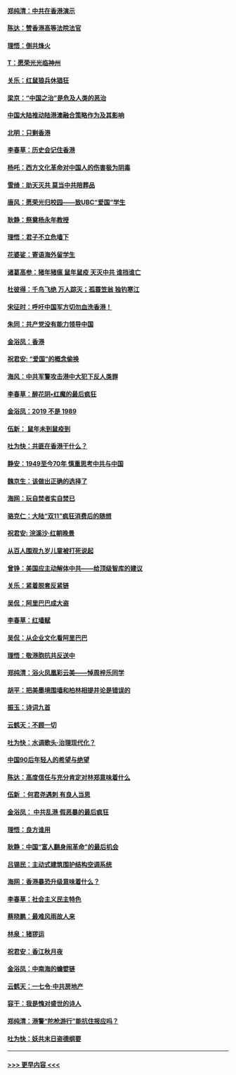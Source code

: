 #### [郑纯清：中共在香港演示](../pages/nsc993/n11670539.md?t=11220733) 
#### [陈达：赞香港高等法院法官](../pages/nsc993/n11669542.md?t=11220733) 
#### [理悟：倒共烽火](../pages/nsc993/n11668844.md?t=11220733) 
#### [T：愿荣光光临神州](../pages/nsc993/n11668421.md?t=11220733) 
#### [关乐：红鼠狼兵休猖狂](../pages/nsc993/n11668378.md?t=11220733) 
#### [梁京：“中国之治”是危及人类的恶治](../pages/nsc993/n11668328.md?t=11220733) 
#### [中国大陆推动陆港澳融合策略作为及其影响](../pages/nsc993/n11668157.md?t=11220733) 
#### [北明：只剩香港](../pages/nsc993/n11668002.md?t=11220733) 
#### [李春草：历史会记住香港](../pages/nsc993/n11667927.md?t=11220733) 
#### [杨吒：西方文化革命对中国人的伤害极为阴毒](../pages/nsc993/n11664521.md?t=11220733) 
#### [雪绮：助天灭共 莫当中共陪葬品](../pages/nsc993/n11662650.md?t=11220733) 
#### [唐风：愿荣光归校园——致UBC“爱国”学生](../pages/nsc993/n11662194.md?t=11220733) 
#### [耿静：祭奠杨永年教授](../pages/nsc993/n11662514.md?t=11220733) 
#### [理悟：君子不立危墙下](../pages/nsc993/n11662172.md?t=11220733) 
#### [花婆娑：寄语海外留学生](../pages/nsc993/n11662121.md?t=11220733) 
#### [诸葛高参：猪年猪瘟 鼠年鼠疫 天灭中共 谁挡谁亡](../pages/nsc993/n11661980.md?t=11220733) 
#### [杜彼得：千鸟飞绝 万人踪灭；孤蓑笠翁 独钓寒江](../pages/nsc993/n11661170.md?t=11220733) 
#### [宋征时：呼吁中国军方切勿血洗香港！](../pages/nsc993/n11415318.md?t=11220733) 
#### [朱同：共产党没有能力领导中国](../pages/nsc993/n11660421.md?t=11220733) 
#### [金浴凤：香港](../pages/nsc993/n11660419.md?t=11220733) 
#### [祝君安: “爱国”的概念偷换](../pages/nsc993/n11659706.md?t=11220733) 
#### [海风：中共军警攻击港中大犯下反人类罪](../pages/nsc993/n11659632.md?t=11220733) 
#### [李春草：醉花阴•红魔的最后疯狂](../pages/nsc993/n11659287.md?t=11220733) 
#### [金浴凤：2019 不是 1989](../pages/nsc993/n11657663.md?t=11220733) 
#### [伍新： 鼠年未到鼠疫到](../pages/nsc993/n11655098.md?t=11220733) 
#### [吐为快：共匪在香港干什么？](../pages/nsc993/n11654891.md?t=11220733) 
#### [静安：1949至今70年 慎重思考中共与中国](../pages/nsc993/n11651244.md?t=11220733) 
#### [魏京生：该做出正确的选择了](../pages/nsc993/n11653084.md?t=11220733) 
#### [海网：玩自焚者实自焚已](../pages/nsc993/n11652423.md?t=11220733) 
#### [骆克仁：大陆“双11”疯狂消费后的随想](../pages/nsc993/n11652305.md?t=11220733) 
#### [祝君安: 浣溪沙·红朝晚景](../pages/nsc993/n11652258.md?t=11220733) 
#### [从百人围观九岁儿童被打死说起](../pages/nsc993/n11651030.md?t=11220733) 
#### [曾铮：美国应主动解体中共——给顶级智库的建议](../pages/nsc993/n11649888.md?t=11220733) 
#### [关乐：紧着脱套反紧链](../pages/nsc993/n11649069.md?t=11220733) 
#### [吴侃：阿里巴巴成大盗](../pages/nsc993/n11645523.md?t=11220733) 
#### [李春草：红墙赋](../pages/nsc993/n11646389.md?t=11220733) 
#### [吴侃：从企业文化看阿里巴巴](../pages/nsc993/n11645476.md?t=11220733) 
#### [理悟：敬港胞抗共反送中](../pages/nsc993/n11645466.md?t=11220733) 
#### [郑纯清：浴火凤凰彩云美——悼周梓乐同学](../pages/nsc993/n11645155.md?t=11220733) 
#### [胡平：把美墨境围墙和柏林相提并论是错误的](../pages/nsc993/n11645134.md?t=11220733) 
#### [振玉：诗词九首](../pages/nsc993/n11644081.md?t=11220733) 
#### [云鹤天：不顾一切](../pages/nsc993/n11643508.md?t=11220733) 
#### [吐为快：水调歌头·治理现代化？](../pages/nsc993/n11643485.md?t=11220733) 
#### [中国90后年轻人的希望与绝望](../pages/nsc993/n11642317.md?t=11220733) 
#### [陈达：高度信任与充分肯定对林郑意味着什么](../pages/nsc993/n11641441.md?t=11220733) 
#### [伍新 ：何君尧遇刺 有良人当思](../pages/nsc993/n11641503.md?t=11220733) 
#### [金浴凤： 中共乱港  假恶暴的最后疯狂](../pages/nsc993/n11641495.md?t=11220733) 
#### [理悟：良方谁用](../pages/nsc993/n11641463.md?t=11220733) 
#### [耿静：中国“富人翻身闹革命”的最后机会](../pages/nsc993/n11640655.md?t=11220733) 
#### [吕锡民：主动式建筑围护结构空调系统](../pages/nsc993/n11640168.md?t=11220733) 
#### [海网：香港暴恐升级意味着什么？](../pages/nsc993/n11635904.md?t=11220733) 
#### [李春草：社会主义民主特色](../pages/nsc993/n11634657.md?t=11220733) 
#### [蔡晓鹏：最难风雨故人来](../pages/nsc993/n11633145.md?t=11220733) 
#### [林泉：猪猡运](../pages/nsc993/n11631469.md?t=11220733) 
#### [祝君安：香江秋月夜](../pages/nsc993/n11631440.md?t=11220733) 
#### [金浴凤：中南海的蟾嬖链](../pages/nsc993/n11631290.md?t=11220733) 
#### [云鹤天：一七令·中共房地产](../pages/nsc993/n11630084.md?t=11220733) 
#### [容干：我是愧对盛世的诗人](../pages/nsc993/n11630059.md?t=11220733) 
#### [郑纯清：港警“陀枪游行”能抗住报应吗？](../pages/nsc993/n11629999.md?t=11220733) 
#### [吐为快：妖共末日盗德纲要](../pages/nsc993/n11628610.md?t=11220733) 

----
#### [ >>> 更早内容 <<< ](../indexes/nsc993-earlier.md)
